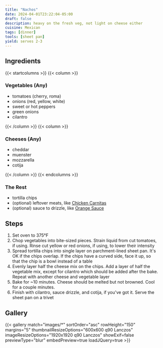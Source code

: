 ```yaml
---
title: "Nachos"
date: 2024-04-01T23:22:04-05:00
draft: false
description: heavy on the fresh veg, not light on cheese either
cuisine: Mexican
tags: [dinner]
tools: [sheet pan]
yield: serves 2-3
---
```


## Ingredients

{{< startcolumns >}}
{{< column >}}

### Vegetables (Any)

* tomatoes (cherry, roma)
* onions (red, yellow, white)
* sweet or hot peppers
* green onions
* cilantro

{{< /column >}}
{{< column >}}

### Cheeses (Any)

* cheddar
* muenster
* mozzarella
* cotija

{{< /column >}}
{{< endcolumns >}}

### The Rest

* tortilla chips
* (optional) leftover meats, like [Chicken Carnitas](/recipes/chicken-carnitas/)
* (optional) sauce to drizzle, like [Orange Sauce](/recipes/orange-sauce/)

## Steps

1. Set oven to 375°F
2. Chop vegetables into bite-sized pieces.  Strain liquid from cut tomatoes, if using.  Rinse cut yellow or red onions, if using, to lower their intensity
3. Spread tortilla chips into single layer on parchment-lined sheet pan.  It's OK if the chips overlap.  If the chips have a curved side, face it up, so that the chip is a bowl instead of a table
4. Evenly layer half the cheese mix on the chips.  Add a layer of half the vegetable mix, except for cilantro which should be added after the bake.  Repeat with another cheese and vegetable layer
5. Bake for ~10 minutes. Cheese should be melted but not browned.  Cool for a couple minutes.
6. Finish with cilantro, sauce drizzle, and cotija, if you've got it.  Serve the sheet pan on a trivet

## Gallery

{{< gallery match="images/*" sortOrder="asc" rowHeight="150" margins="5" thumbnailResizeOptions="600x600 q90 Lanczos" imageResizeOptions="1920x1920 q90 Lanczos" showExif=false previewType="blur" embedPreview=true loadJQuery=true >}}
